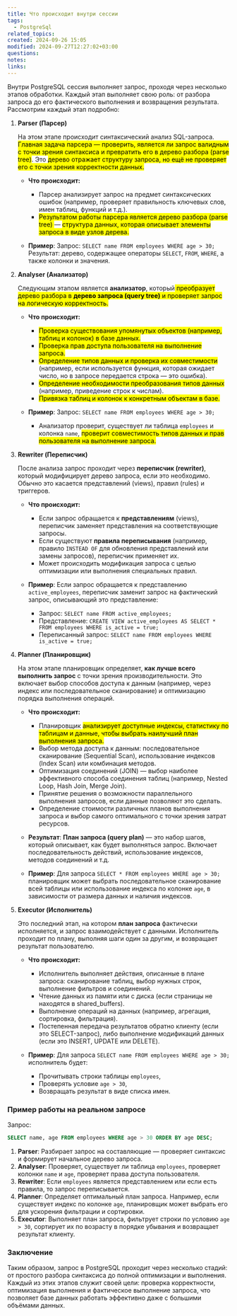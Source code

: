 ```yaml
---
title: Что происходит внутри сессии
tags:
  - PostgreSql
related_topics: 
created: 2024-09-26 15:05
modified: 2024-09-27T12:27:02+03:00
questions: 
notes: 
links: 
---
```

Внутри PostgreSQL сессия выполняет запрос, проходя через несколько этапов обработки. Каждый этап выполняет свою роль: от разбора запроса до его фактического выполнения и возвращения результата. Рассмотрим каждый этап подробно:

1. **Parser (Парсер)**
    
    На этом этапе происходит синтаксический анализ SQL-запроса. <mark class="hltr-green2">Главная задача парсера — проверить, является ли запрос валидным с точки зрения синтаксиса и превратить его в дерево разбора (parse tree)</mark>. Это <mark class="hltr-yellow">дерево отражает структуру запроса, но ещё не проверяет его с точки зрения корректности данных.</mark>
    
    - **Что происходит:**
        
        - Парсер анализирует запрос на предмет синтаксических ошибок (например, проверяет правильность ключевых слов, имен таблиц, функций и т.д.).
        - <mark class="hltr-red">Результатом работы парсера является дерево разбора (parse tree) </mark>— <mark class="hltr-yellow">структура данных, которая описывает элементы запроса в виде узлов дерева.</mark>
    - **Пример**: Запрос: `SELECT name FROM employees WHERE age > 30;` Результат: дерево, содержащее операторы `SELECT`, `FROM`, `WHERE`, а также колонки и значения.
        
2. **Analyser (Анализатор)**
    
    Следующим этапом является **анализатор**, который<mark class="hltr-yellow"> преобразует дерево разбора в **дерево запроса (query tree)** и проверяет запрос на логическую корректность.</mark>
    
    - **Что происходит:**
        
        - <mark class="hltr-purple">Проверка существования упомянутых объектов (например, таблиц и колонок) в базе данных.</mark>
        - <mark class="hltr-blue">Проверка прав доступа пользователя на выполнение запроса.</mark>
        - <mark class="hltr-purple">Определение типов данных и проверка их совместимости</mark> (например, если используется функция, которая ожидает число, но в запросе передается строка — это ошибка).
        - <mark class="hltr-blue">Определение необходимости преобразования типов данных</mark> (например, приведение строк к числам).
        - <mark class="hltr-purple">Привязка таблиц и колонок к конкретным объектам в базе.</mark>
    - **Пример**: Запрос: `SELECT name FROM employees WHERE age > 30;`
        
        - Анализатор проверит, существует ли таблица `employees` и колонка `name`, <mark class="hltr-yellow">проверит совместимость типов данных и прав пользователя на выполнение запроса.</mark>
3. **Rewriter (Переписчик)**
    
    После анализа запрос проходит через **переписчик (rewriter)**, который модифицирует дерево запроса, если это необходимо. Обычно это касается представлений (views), правил (rules) и триггеров.
    
    - **Что происходит:**
        
        - Если запрос обращается к **представлениям** (views), переписчик заменяет представления на соответствующие запросы.
        - Если существуют **правила переписывания** (например, правило `INSTEAD OF` для обновления представлений или замены запросов), переписчик применяет их.
        - Может происходить модификация запроса с целью оптимизации или выполнения специальных правил.
    - **Пример**: Если запрос обращается к представлению `active_employees`, переписчик заменит запрос на фактический запрос, описывающий это представление:
        
        - Запрос: `SELECT name FROM active_employees;`
        - Представление: `CREATE VIEW active_employees AS SELECT * FROM employees WHERE is_active = true;`
        - Переписанный запрос: `SELECT name FROM employees WHERE is_active = true;`
4. **Planner (Планировщик)**
    
    На этом этапе планировщик определяет, **как лучше всего выполнить запрос** с точки зрения производительности. Это включает выбор способов доступа к данным (например, через индекс или последовательное сканирование) и оптимизацию порядка выполнения операций.
    
    - **Что происходит:**
        
        - Планировщик <mark class="hltr-purple">анализирует доступные индексы, статистику по таблицам и данные, чтобы выбрать наилучший план выполнения запроса.</mark>
        - Выбор метода доступа к данным: последовательное сканирование (Sequential Scan), использование индексов (Index Scan) или комбинация методов.
        - Оптимизация соединений (JOIN) — выбор наиболее эффективного способа соединения таблиц (например, Nested Loop, Hash Join, Merge Join).
        - Принятие решения о возможности параллельного выполнения запросов, если данные позволяют это сделать.
        - Определение стоимости различных планов выполнения запроса и выбор самого оптимального с точки зрения затрат ресурсов.
    - **Результат**: **План запроса (query plan)** — это набор шагов, который описывает, как будет выполняться запрос. Включает последовательность действий, использование индексов, методов соединений и т.д.
        
    - **Пример**: Для запроса `SELECT * FROM employees WHERE age > 30;` планировщик может выбрать последовательное сканирование всей таблицы или использование индекса по колонке `age`, в зависимости от размера данных и наличия индексов.
        
5. **Executor (Исполнитель)**
    
    Это последний этап, на котором **план запроса** фактически исполняется, и запрос взаимодействует с данными. Исполнитель проходит по плану, выполняя шаги один за другим, и возвращает результат пользователю.
    
    - **Что происходит:**
        
        - Исполнитель выполняет действия, описанные в плане запроса: сканирование таблиц, выбор нужных строк, выполнение фильтров и соединений.
        - Чтение данных из памяти или с диска (если страницы не находятся в shared_buffers).
        - Выполнение операций на данных (например, агрегация, сортировка, фильтрация).
        - Постепенная передача результатов обратно клиенту (если это SELECT-запрос), либо выполнение модификаций данных (если это INSERT, UPDATE или DELETE).
    - **Пример**: Для запроса `SELECT name FROM employees WHERE age > 30;` исполнитель будет:
        
        - Прочитывать строки таблицы `employees`,
        - Проверять условие `age > 30`,
        - Возвращать результат в виде списка имен.

### Пример работы на реальном запросе

Запрос:

```sql
SELECT name, age FROM employees WHERE age > 30 ORDER BY age DESC;
```

1. **Parser**: Разбирает запрос на составляющие — проверяет синтаксис и формирует начальное дерево запроса.
2. **Analyser**: Проверяет, существует ли таблица `employees`, проверяет колонки `name` и `age`, проверяет права доступа пользователя.
3. **Rewriter**: Если `employees` является представлением или если есть правила, то запрос переписывается.
4. **Planner**: Определяет оптимальный план запроса. Например, если существует индекс по колонке `age`, планировщик может выбрать его для ускорения фильтрации и сортировки.
5. **Executor**: Выполняет план запроса, фильтрует строки по условию `age > 30`, сортирует их по возрасту в порядке убывания и возвращает результат клиенту.

### Заключение

Таким образом, запрос в PostgreSQL проходит через несколько стадий: от простого разбора синтаксиса до полной оптимизации и выполнения. Каждый из этих этапов служит своей цели: проверка корректности, оптимизация выполнения и фактическое выполнение запроса, что позволяет базе данных работать эффективно даже с большими объёмами данных.